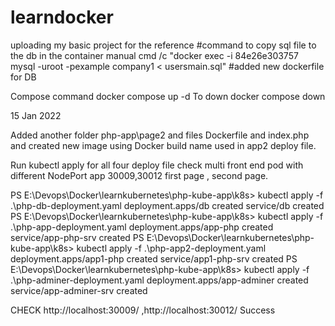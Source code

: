 # learndocker
uploading my basic project for the reference
#command to copy sql file to the db in the container 
manual cmd /c "docker exec -i 84e26e303757 mysql -uroot -pexample company1  < usersmain.sql"
#added new dockerfile for DB

Compose command 
docker compose up -d
To down
docker compose down 


15 Jan 2022

Added another folder php-app\page2 and files Dockerfile and index.php  and created new image using Docker build  name used in app2 deploy file.

Run kubectl apply for all four deploy file 
check multi front end pod with different NodePort app 30009,30012 first page , second page.

PS E:\Devops\Docker\learnkubernetes\php-kube-app\k8s> kubectl apply -f .\php-db-deployment.yaml
deployment.apps/db created
service/db created
PS E:\Devops\Docker\learnkubernetes\php-kube-app\k8s> kubectl apply -f .\php-app-deployment.yaml
deployment.apps/app-php created
service/app-php-srv created
PS E:\Devops\Docker\learnkubernetes\php-kube-app\k8s> kubectl apply -f .\php-app2-deployment.yaml
deployment.apps/app1-php created
service/app1-php-srv created
PS E:\Devops\Docker\learnkubernetes\php-kube-app\k8s> kubectl apply -f .\php-adminer-deployment.yaml
deployment.apps/app-adminer created
service/app-adminer-srv created

CHECK http://localhost:30009/ ,http://localhost:30012/  Success

